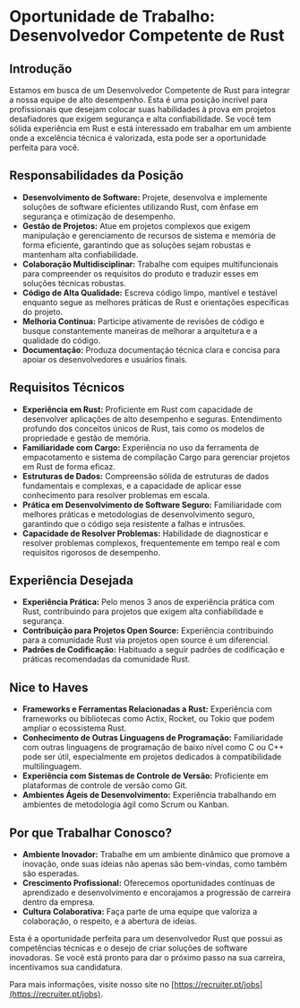 
# Oportunidade de Trabalho: Desenvolvedor Competente de Rust

## Introdução

Estamos em busca de um Desenvolvedor Competente de Rust para integrar a nossa equipe de alto desempenho. Esta é uma posição incrível para profissionais que desejam colocar suas habilidades à prova em projetos desafiadores que exigem segurança e alta confiabilidade. Se você tem sólida experiência em Rust e está interessado em trabalhar em um ambiente onde a excelência técnica é valorizada, esta pode ser a oportunidade perfeita para você.

## Responsabilidades da Posição

- **Desenvolvimento de Software:** Projete, desenvolva e implemente soluções de software eficientes utilizando Rust, com ênfase em segurança e otimização de desempenho.
- **Gestão de Projetos:** Atue em projetos complexos que exigem manipulação e gerenciamento de recursos de sistema e memória de forma eficiente, garantindo que as soluções sejam robustas e mantenham alta confiabilidade.
- **Colaboração Multidisciplinar:** Trabalhe com equipes multifuncionais para compreender os requisitos do produto e traduzir esses em soluções técnicas robustas.
- **Código de Alta Qualidade:** Escreva código limpo, mantível e testável enquanto segue as melhores práticas de Rust e orientações específicas do projeto.
- **Melhoria Contínua:** Participe ativamente de revisões de código e busque constantemente maneiras de melhorar a arquitetura e a qualidade do código.
- **Documentação:** Produza documentação técnica clara e concisa para apoiar os desenvolvedores e usuários finais.

## Requisitos Técnicos

- **Experiência em Rust:** Proficiente em Rust com capacidade de desenvolver aplicações de alto desempenho e seguras. Entendimento profundo dos conceitos únicos de Rust, tais como os modelos de propriedade e gestão de memória.
- **Familiaridade com Cargo:** Experiência no uso da ferramenta de empacotamento e sistema de compilação Cargo para gerenciar projetos em Rust de forma eficaz.
- **Estruturas de Dados:** Compreensão sólida de estruturas de dados fundamentais e complexas, e a capacidade de aplicar esse conhecimento para resolver problemas em escala.
- **Prática em Desenvolvimento de Software Seguro:** Familiaridade com melhores práticas e metodologias de desenvolvimento seguro, garantindo que o código seja resistente a falhas e intrusões.
- **Capacidade de Resolver Problemas:** Habilidade de diagnosticar e resolver problemas complexos, frequentemente em tempo real e com requisitos rigorosos de desempenho.

## Experiência Desejada

- **Experiência Prática:** Pelo menos 3 anos de experiência prática com Rust, contribuindo para projetos que exigem alta confiabilidade e segurança.
- **Contribuição para Projetos Open Source:** Experiência contribuindo para a comunidade Rust via projetos open source é um diferencial.
- **Padrões de Codificação:** Habituado a seguir padrões de codificação e práticas recomendadas da comunidade Rust.
  
## Nice to Haves

- **Frameworks e Ferramentas Relacionadas a Rust:** Experiência com frameworks ou bibliotecas como Actix, Rocket, ou Tokio que podem ampliar o ecossistema Rust.
- **Conhecimento de Outras Linguagens de Programação:** Familiaridade com outras linguagens de programação de baixo nível como C ou C++ pode ser útil, especialmente em projetos dedicados à compatibilidade multilinguagem.
- **Experiência com Sistemas de Controle de Versão:** Proficiente em plataformas de controle de versão como Git.
- **Ambientes Ágeis de Desenvolvimento:** Experiência trabalhando em ambientes de metodologia ágil como Scrum ou Kanban.

## Por que Trabalhar Conosco?

- **Ambiente Inovador:** Trabalhe em um ambiente dinâmico que promove a inovação, onde suas ideias não apenas são bem-vindas, como também são esperadas.
- **Crescimento Profissional:** Oferecemos oportunidades contínuas de aprendizado e desenvolvimento e encorajamos a progressão de carreira dentro da empresa.
- **Cultura Colaborativa:** Faça parte de uma equipe que valoriza a colaboração, o respeito, e a abertura de ideias.

Esta é a oportunidade perfeita para um desenvolvedor Rust que possui as competências técnicas e o desejo de criar soluções de software inovadoras. Se você está pronto para dar o próximo passo na sua carreira, incentivamos sua candidatura.

Para mais informações, visite nosso site no [https://recruiter.pt/jobs](https://recruiter.pt/jobs).
